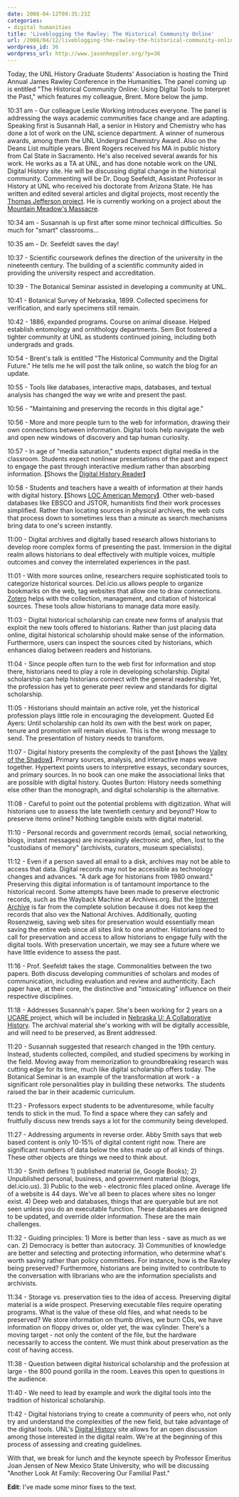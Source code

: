 ```yaml
---
date: 2008-04-12T09:35:23Z
categories:
- digital humanities
title: 'Liveblogging the Rawley: The Historical Community Online'
url: /2008/04/12/liveblogging-the-rawley-the-historical-community-online/
wordpress_id: 36
wordpress_url: http://www.jasonheppler.org/?p=36
---
```


Today, the UNL History Graduate Students' Association is hosting the  Third Annual James Rawley Conference in the Humanities.  The panel  coming up is entitled "The Historical Community Online: Using Digital  Tools to Interpret the Past," which features my colleague, Brent.  More  below the jump.

10:31 am - Our colleague Leslie Working introduces everyone.  The  panel is addressing the ways academic communities face change and are  adapting.  Speaking first is Susannah Hall, a senior in History and  Chemistry who has done a lot of work on the UNL science department.  A  winner of numerous awards, among them the UNL Undergrad Chemistry Award.   Also on the Deans List multiple years.  Brent Rogers received his MA  in public history from Cal State in Sacramento.  He's also received  several awards for his work. He works as a TA at UNL, and has done  notable work on the UNL Digital History site.  He will be discussing  digital change in the historical community.  Commenting will be Dr. Doug  Seefeldt, Assistant Professor in History at UNL who received his  doctorate from Arizona State.  He has written and edited several  articles and digital projects, most recently the<a href="http://jeffersonswest.unl.edu/archive/index.php"> Thomas  Jefferson project</a>.  He is currently working on a project about the <a href="http://mountainmeadows.unl.edu/index.html">Mountain Meadow's  Massacre</a>.

10:34 am - Susannah is up first after some minor technical  difficulties.  So much for "smart" classrooms...

10:35 am - Dr. Seefeldt saves the day!

10:37 - Scientific coursework defines the direction of the university  in the nineteenth century.  The building of a scientific community  aided in providing the university respect and accreditation.

10:39 - The Botanical Seminar assisted in developing a community at  UNL.

10:41 - Botanical Survey of Nebraska, 1899.  Collected specimens for  verification, and early specimens still remain.

10:42 - 1886, expanded programs.  Course on animal disease.  Helped  establish entomology and ornithology departments.  Sem Bot fostered a  tighter community at UNL as students continued joining, including both  undergrads and grads.

10:54 - Brent's talk is entitled "The Historical Community and the  Digital Future."  He tells me he will post the talk online, so watch the  blog for an update.

10:55 - Tools like databases, interactive maps, databases, and  textual analysis has changed the way we write and present the past.

10:56 - "Maintaining and preserving the records in this digital age."

10:56 - More and more people turn to the web for information, drawing  their own connections between information.  Digital tools help navigate  the web and open new windows of discovery and tap human curiosity.

10:57 - In age of "media saturation," students expect digital media  in the classroom.  Students expect nonlinear presentations of the past  and expect to engage the past through interactive medium rather than  absorbing information.  <strong>[</strong>Shows the <a href="http://www.dhr.history.vt.edu/">Digital History Reader</a><strong>]</strong>

10:58 - Students and teachers have a wealth of information at their  hands with digital history.  <strong>[</strong>Shows <a href="http://memory.loc.gov/ammem/index.html">LOC American Memory</a><strong>]</strong>.   Other web-based databases like EBSCO and JSTOR, humanitists find their  work processes simplified.  Rather than locating sources in physical  archives, the web cuts that process down to sometimes less than a minute  as search mechanisms bring data to one's screen instantly.

11:00 - Digital archives and digitally based research allows  historians to develop more complex forms of presenting the past.   Immersion in the digital realm allows historians to deal effectively  with multiple voices, multiple outcomes and convey the interrelated  experiences in the past.

11:01 - With more sources online, researchers require sophisticated  tools to categorize historical sources.  Del.icio.us allows people to  organize bookmarks on the web, tag websites that allow one to draw  connections.  <a href="http://www.zotero.org/">Zotero</a> helps with the collection,  management, and citation of historical sources.  These tools allow  historians to manage data more easily.

11:03 - Digital historical scholarship can create new forms of  analysis that exploit the new tools offered to historians.  Rather than  just placing data online, digital historical scholarship should make  sense of the information.  Furthermore, users can inspect the sources  cited by historians, which enhances dialog between readers and  historians.

11:04 - Since people often turn to the web first for information and  stop there, historians need to play a role in developing scholarship.   Digital scholarship can help historians connect with the general  readership.  Yet, the profession has yet to generate peer review and  standards for digital scholarship.

11:05 - Historians should maintain an active role, yet the historical  profession plays little role in encouraging the development.  Quoted Ed  Ayers: Until scholarship can hold its own with the best work on paper,  tenure and promotion will remain elusive.   This is the wrong message to  send.  The presentation of history needs to transform.

11:07 - Digital history presents the complexity of the past <strong>[</strong>shows  the <a href="http://valley.vcdh.virginia.edu/">Valley of the Shadow</a><strong>]</strong>.   Primary sources, analysis, and interactive maps weave together.   Hypertext points users to interpretive essays, secondary sources, and  primary sources.  In no book can one make the associational links that  are possible with digital history.  Quotes Burton: History needs  something else other than the monograph, and digital scholarship is the  alternative.

11:08 - Careful to point out the potential problems with  digitization.  What will historians use to assess the late twentieth  century and beyond?  How to preserve items online?  Nothing tangible  exists with digital material.

11:10 - Personal records and government records (email, social  networking, blogs, instant messages) are increasingly electronic and,  often, lost to the "custodians of memory" (archivists, curators, museum  specialists).

11:12 - Even if a person saved all email to a disk, archives may not  be able to access that data.  Digital records may not be accessible as  technology changes and advances.  "A dark age for historians from 1980  onward."  Preserving this digital information is of tantamount  importance to the historical record.  Some attempts have been made to  preserve electronic records, such as the Wayback Machine at  Archives.org.  But the <a href="http://www.archive.org/index.php">Internet Archive</a> is far  from the complete solution because it does not keep the records that  also vex the National Archives.  Additionally, quoting Rosenzweig,  saving web sites for preservation would essentially mean saving the  entire web since all sites link to one another.  Historians need to call  for preservation and access to allow historians to engage fully with  the digital tools.  With preservation uncertain, we may see a future  where we have little evidence to assess the past.

11:16 - Prof. Seefeldt takes the stage.  Commonalities between the  two papers.  Both discuss developing communities of scholars and modes  of communication, including evaluation and review and authenticity.   Each paper have, at their core, the distinctive and "intoxicating"  influence on their respective disciplines.

11:18 - Addresses Susannah's paper.  She's been working for 2 years  on a <a href="http://www.unl.edu/ucare/">UCARE </a>project, which will be  included in <a href="http://unlhistory.unl.edu/">Nebraska U: A Collaborative  History</a>.  The archival material she's working with will be digitally  accessible, and will need to be preserved, as Brent addressed.

11:20 - Susannah suggested that research changed in the 19th century.   Instead, students collected, compiled, and studied specimens by  working in the field.  Moving away from memorization to groundbreaking  research was cutting edge for its time, much like digital scholarship  offers today.  The Botanical Seminar is an example of the transformation  at work - a significant role personalities play in building these  networks.  The students raised the bar in their academic curriculum.

11:23 - Professors expect students to be adventuresome, while faculty  tends to stick in the mud.  To find a space where they can safely and  fruitfully discuss new trends says a lot for the community being  developed.

11:27 - Addressing arguments in reverse order.  Abby Smith says that  web based content is only 10-15% of digital content right now.  There  are significant numbers of data below the sites made up of all kinds of  things.  These other objects are things we need to think about.

11:30 - Smith defines 1) published material (ie, Google Books); 2)  Unpublished personal, business, and government material (blogs,  del.icio.us).  3) Public to the web - electronic files placed online.   Average life of a website is 44 days.  We've all been to places where  sites no longer exist.  4) Deep web and databases, things that are  queryable but are not seen unless you do an executable function.  These  databases are designed to be updated, and override older information.   These are the main challenges.

11:32 - Guiding principles: 1) More is better than less - save as  much as we can.  2) Democracy is better than autocracy.  3) Communities  of knowledge are better and selecting and protecting information, who  determine what's worth saving rather than policy committees.  For  instance, how is the Rawley being preserved?  Furthermore, historians  are being invited to contribute to the conversation with librarians who  are the information specialists and archivists.

11:34 - Storage vs. preservation ties to the idea of access.   Preserving digital material is a wide prospect.  Preserving executable  files require operating programs.  What is the value of these old files,  and what needs to be preserved?  We store information on thumb drives,  we burn CDs, we have information on floppy drives or, older yet, the wax  cylinder.  There's a moving target - not only the content of the file,  but the hardware necessarily to access the content.  We must think about  preservation as the cost of having access.

11:38 - Question between digital historical scholarship and the  profession at large - the 800 pound gorilla in the room.  Leaves this  open to questions in the audience.

11:40 - We need to lead by example and work the digital tools into  the tradition of historical scholarship.

11:42 - Digital historians trying to create a community of peers who,  not only try and understand the complexities of the new field, but take  advantage of the digital tools.  UNL's <a href="http://digitalhistory.unl.edu/">Digital History</a> site  allows for an open discussion among those interested in the digital  realm.  We're at the beginning of this process of assessing and creating  guidelines.

With that, we break for lunch and the keynote speech by Professor  Emeritus Joan Jensen of New Mexico State University, who will be  discussing "Another Look At Family: Recovering Our Familial Past."

<strong>Edit</strong>: I've made some minor fixes to the text.
